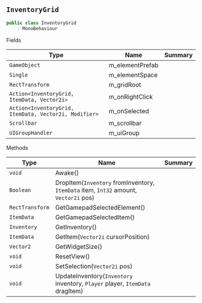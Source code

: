 ## `InventoryGrid`

```csharp
public class InventoryGrid
    : MonoBehaviour

```

Fields

| Type | Name | Summary | 
| --- | --- | --- | 
| `GameObject` | m_elementPrefab |  | 
| `Single` | m_elementSpace |  | 
| `RectTransform` | m_gridRoot |  | 
| `Action<InventoryGrid, ItemData, Vector2i>` | m_onRightClick |  | 
| `Action<InventoryGrid, ItemData, Vector2i, Modifier>` | m_onSelected |  | 
| `Scrollbar` | m_scrollbar |  | 
| `UIGroupHandler` | m_uiGroup |  | 


Methods

| Type | Name | Summary | 
| --- | --- | --- | 
| `void` | Awake() |  | 
| `Boolean` | DropItem(`Inventory` fromInventory, `ItemData` item, `Int32` amount, `Vector2i` pos) |  | 
| `RectTransform` | GetGamepadSelectedElement() |  | 
| `ItemData` | GetGamepadSelectedItem() |  | 
| `Inventory` | GetInventory() |  | 
| `ItemData` | GetItem(`Vector2i` cursorPosition) |  | 
| `Vector2` | GetWidgetSize() |  | 
| `void` | ResetView() |  | 
| `void` | SetSelection(`Vector2i` pos) |  | 
| `void` | UpdateInventory(`Inventory` inventory, `Player` player, `ItemData` dragItem) |  | 


